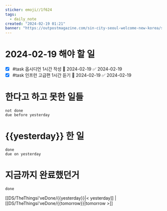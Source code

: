 ```yaml
---
sticker: emoji//1f624
tags:
  - daily_note
created: "2024-02-19 01:21"
banner: "https://outpostmagazine.com/sin-city-seoul-welcome-new-korea/seoul-skyline-photo/"
---
```


# 2024-02-19 해야 할 일

- [x] #task 옵시디언 1시간 작성 📅 2024-02-19 ✅ 2024-02-19
- [x] #task 인프런 고급편 1시간 듣기 📅 2024-02-19 ✅ 2024-02-19

# 한다고 하고 못한 일들
```tasks
not done
due before yesterday
```
# {{yesterday}} 한 일
```tasks
done
due on yesterday
```
# 지금까지 완료했던거 
```tasks
done
```
[[DS/TheThingsi'veDone/{{yesterday}}|< yesterday]] | [[DS/TheThingsi'veDone/{{tomorrow}}|tomorrow >]]